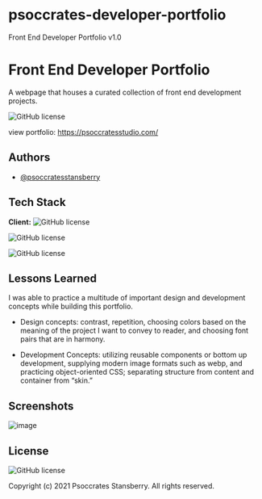 # psoccrates-developer-portfolio
Front End Developer Portfolio v1.0 

# Front End Developer Portfolio

A webpage that houses a curated collection of front end development projects.

![GitHub license](https://img.shields.io/badge/version-1.00-orange)

view portfolio: https://psoccratesstudio.com/



## Authors

- [@psoccratesstansberry](https://github.com/Psoccrates)


## Tech Stack

**Client:** 
![GitHub license](https://img.shields.io/badge/HTML5-darkblue?style=for-the-badge&logo=html5&logoColor=white) 

![GitHub license](https://img.shields.io/badge/CSS3-darkblue?style=for-the-badge&logo=css3&logoColor=white) 

![GitHub license](https://img.shields.io/badge/JavaScript-darkblue?style=for-the-badge&logo=javascript&logoColor=white) 
## Lessons Learned

I was able to practice a multitude of important design and development concepts while building this portfolio.

- Design concepts: contrast, repetition, choosing colors based on the meaning of the project I want to convey to reader, and choosing font pairs that are in harmony. 

- Development Concepts: utilizing reusable components or bottom up development, supplying modern image formats such as webp, and practicing object-oriented CSS; separating structure from content and container from “skin.”


## Screenshots

![image](https://user-images.githubusercontent.com/90261947/144884751-cdbe9990-01ed-4ea1-9510-b4e7ec7a8cab.png)

## License


![GitHub license](https://img.shields.io/badge/license-MIT-orange)

Copyright (c) 2021 Psoccrates Stansberry. All rights reserved. 
